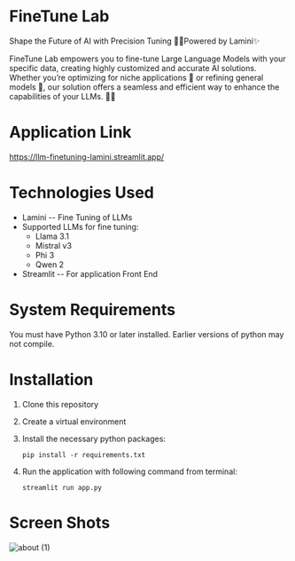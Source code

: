 # FineTune Lab
Shape the Future of AI with Precision Tuning 🔧✨Powered by Lamini✨

FineTune Lab empowers you to fine-tune Large Language Models with your specific data, creating highly customized and accurate AI solutions. Whether you’re optimizing for niche applications 🎯 or refining general models 🔄, our solution offers a seamless and efficient way to enhance the capabilities of your LLMs. 🤖✨

# Application Link
https://llm-finetuning-lamini.streamlit.app/

# Technologies Used
  * Lamini -- Fine Tuning of LLMs
  * Supported LLMs for fine tuning:
    * Llama 3.1
    * Mistral v3
    * Phi 3
    * Qwen 2
  * Streamlit -- For application Front End
  
# System Requirements
You must have Python 3.10 or later installed. Earlier versions of python may not compile.

# Installation
1.  Clone this repository
2. Create a virtual environment
3. Install the necessary python packages:

   `pip install -r requirements.txt`
5. Run the application with following command from terminal:

   `streamlit run app.py`

# Screen Shots
![about (1)](https://github.com/user-attachments/assets/81a9d28b-906d-4f70-ac12-d3a130547c9d)






